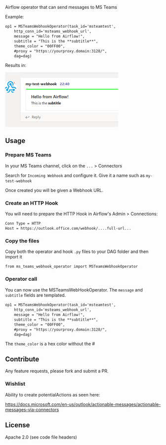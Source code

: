 
Airflow operator that can send messages to MS Teams

Example:

    op1 = MSTeamsWebhookOperator(task_id='msteamtest',
        http_conn_id='msteams_webhook_url',
        message = "Hello from Airflow!",
        subtitle = "This is the **subtitle**",
        theme_color = "00FF00",
        #proxy = "https://yourproxy.domain:3128/",
        dag=dag)


Results in:

![example](example.png)        


## Usage

### Prepare MS Teams

In your MS Teams channel, click on the `...` > Connectors

Search for `Incoming Webhook` and configure it. Give it a name such as `my-test-webhook`

Once created you will be given a Webhook URL.  

### Create an HTTP Hook

You will need to prepare the HTTP Hook in Airflow's Admin > Connections:

    Conn Type = HTTP  
    Host = https://outlook.office.com/webhook/....full-url...


### Copy the files

Copy both the operator and hook `.py` files to your DAG folder and then import it

    from ms_teams_webhook_operator import MSTeamsWebhookOperator

### Operator call

You can now use the MSTeamsWebHookOperator.  The `message` and `subtitle` fields are templated.

    op1 = MSTeamsWebhookOperator(task_id='msteamtest',
        http_conn_id='msteams_webhook_url',
        message = "Hello from Airflow!",
        subtitle = "This is the **subtitle**",
        theme_color = "00FF00",
        #proxy = "https://yourproxy.domain:3128/",
        dag=dag)

The `theme_color` is a hex color without the #


## Contribute

Any feature requests, please fork and submit a PR. 

### Wishlist

Ability to create potentialActions as seen here:

https://docs.microsoft.com/en-us/outlook/actionable-messages/actionable-messages-via-connectors

## License

Apache 2.0 (see code file headers) 
